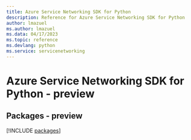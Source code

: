 ```yaml
---
title: Azure Service Networking SDK for Python
description: Reference for Azure Service Networking SDK for Python
author: lmazuel
ms.author: lmazuel
ms.data: 04/17/2023
ms.topic: reference
ms.devlang: python
ms.service: servicenetworking
---
```

# Azure Service Networking SDK for Python - preview
## Packages - preview
[!INCLUDE [packages](service-networking-index.md)]